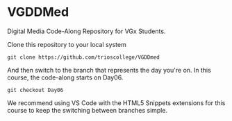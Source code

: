 # VGDDMed
Digital Media Code-Along Repository for VGx Students.

Clone this repository to your local system 

```terminal
git clone https://github.com/trioscollege/VGDDmed 
```

And then switch to the branch that represents the day you're on. In this course, the code-along starts on Day06.

```terminal
git checkout Day06
```

We recommend using VS Code with the HTML5 Snippets extensions for this course to keep the switching between branches simple. 